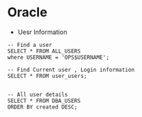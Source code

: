Oracle
======


* Uesr Information
```
-- Find a user 
SELECT * FROM ALL_USERS
where USERNAME = 'OPS$USERNAME';

-- Find Current user , Login information
SELECT * FROM user_users;


-- All user details
SELECT * FROM DBA_USERS
ORDER BY created DESC;

```
